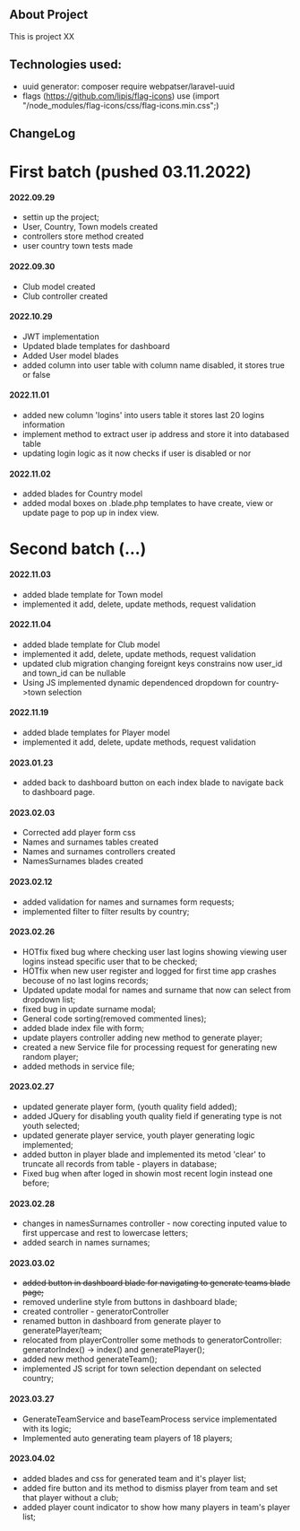 

## About Project

This is project XX

## Technologies used:

* uuid generator: composer require webpatser/laravel-uuid
* flags (https://github.com/lipis/flag-icons) use (import "/node_modules/flag-icons/css/flag-icons.min.css";)

## ChangeLog

# First batch (pushed 03.11.2022)

#### 2022.09.29

* settin up the project;
* User, Country, Town models created
* controllers store method created 
* user country town tests made

#### 2022.09.30

* Club model created
* Club controller created

#### 2022.10.29

* JWT implementation
* Updated blade templates for dashboard 
* Added User model blades
* added column into user table with column name disabled, it stores true or false 

#### 2022.11.01

* added new column 'logins' into users table it stores last 20 logins information
* implement method to extract user ip address and store it into databased table
* updating login logic as it now checks if user is disabled or nor 

#### 2022.11.02

* added blades for Country model
* added modal boxes on .blade.php templates to have create, view or update page to pop up in index view.

# Second batch (...)

#### 2022.11.03

* added blade template for Town model
* implemented it add, delete, update methods, request validation

#### 2022.11.04

* added blade template for Club model
* implemented it add, delete, update methods, request validation
* updated club migration changing foreignt keys constrains now user_id and town_id can be nullable
* Using JS implemented dynamic dependenced dropdown for country->town selection 

#### 2022.11.19

* added blade templates for Player model
* implemented it add, delete, update methods, request validation

#### 2023.01.23

* added back to dashboard button on each index blade to navigate back to dashboard page.

#### 2023.02.03
* Corrected add player form css
* Names and surnames tables created
* Names and surnames controllers created
* NamesSurnames blades created

#### 2023.02.12
* added validation for names and surnames form requests;
* implemented filter to filter results by country;

#### 2023.02.26

* HOTfix fixed bug where checking user last   logins showing viewing user logins instead specific user that to be checked;
* HOTfix when new user register and logged for first time app crashes becouse of no last logins records;
* Updated update modal for names and surname that now can select from dropdown list;
* fixed bug in update surname modal;
* General code sorting(removed commented lines);
* added blade index file with form;
* update players controller adding new method to generate player;
* created a new Service file for processing request for generating new random player;
* added methods in service file; 

#### 2023.02.27

* updated generate player form, (youth quality field added);
* added JQuery for disabling youth quality field if generating type is not youth selected;
* updated generate player service, youth player generating logic implemented;
* added button in player blade and implemented its metod 'clear' to truncate all records from table - players in database; 
* Fixed bug when after loged in showin most recent login instead one before;

#### 2023.02.28

* changes in namesSurnames controller - now corecting inputed value to first uppercase and rest to lowercase letters;
* added search in names surnames;

#### 2023.03.02

* <del>added button in dashboard blade for navigating to generate teams blade page;</del>
* removed underline style from buttons in dashboard blade;
* created controller - generatorController
* renamed button in dashboard from generate player to generatePlayer/team;
* relocated from playerController some methods to generatorController: generatorIndex() -> index() and generatePlayer();
* added new method generateTeam();
* implemented JS script for town selection dependant on selected country;

#### 2023.03.27

* GenerateTeamService and baseTeamProcess service implementated with its logic;
* Implemented auto generating team players of 18 players;

#### 2023.04.02

* added blades and css for generated team and it's player list;
* added fire button and its method to dismiss player from team and set  that player without a club;
* added player count indicator to show how many players in team's player list;



